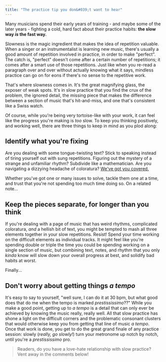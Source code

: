 ```yaml
---
title: "The practice tip you don&#039;t want to hear"
---
```


Many musicians spend their early years of training - and maybe some of the later years - fighting a cold, hard fact about their practice habits: **the slow way *is* the fast way.**

Slowness is the magic ingredient that makes the idea of repetition valuable. When a singer or an instrumentalist is learning new music, there's usually a good amount of repetition involved in practice, in order to make "perfect". The catch is, "perfect" doesn't come after a certain number of repetitions; it comes after a smart use of those repetitions. Just like when you re-read a paragraph over and over without actually knowing what it says, mindless practice can go on for eons if there's no sense to the repetitive work.

That's where slowness comes in. It's the great magnifying glass, the exposer of weak spots. It's in slow practice that you find the crux of the problem, the ignored detail, the missing piece that makes the difference between a section of music that's hit-and-miss, and one that's consistent like a Swiss watch.

Of course, while you're being very tortoise-like with your work, it can feel like the progress you're making is *too* slow. To keep you thinking positively, and working well, there are three things to keep in mind as you plod along:

## Identify what you're fixing

Are you dealing with some tongue-twisting text? Stick to speaking instead of tiring yourself out with sung repetitions. Figuring out the mystery of a strange and unfamiliar rhythm? Subdivide like a mathematician. Are you navigating a dizzying headache of coloratura? [We've got you covered.](/4-tips-for-when-there-are-too-many-notes/) 

Whether you've got one or many issues to solve, tackle them one at a time, and trust that you're not spending too much time doing so. On a related note...

## Keep the pieces separate, for longer than you think

If you're dealing with a page of music that has weird rhythms, complicated coloratura, *and* a hellish bit of text, you might be tempted to mash all three elements together in your slow repetitions. Resist! Spend your time working on the difficult elements as individual tracks. It might feel like you're spending double or triple the time you could be spending working on a single section of music, but combining text, notes, and rhythm that you only *kinda* know will slow down your overall progress at best, and solidify bad habits at worst.

Finally...

## Don't worry about getting things *a tempo*

It's easy to say to yourself, "well sure, I can do it at 30 bpm, but what good does that do me when the tempo is marked *prestississimo*??" While you make a good point, getting up to *a tempo* is a detail that can only ever be achieved by knowing the music really, really well. All that slow practice has shone a light on the difficult corners and the problematic consonant clusters that would otherwise keep you from getting that line of music *a tempo*. Once that work is done, you get to do the great grand finale of any practice session: slowly (*really, go slowly!*) turn your metronome up notch by notch, until you're a *prestississimo* pro.

>Readers, do you have a love-hate relationship with slow practice? Vent away in the comments below!
